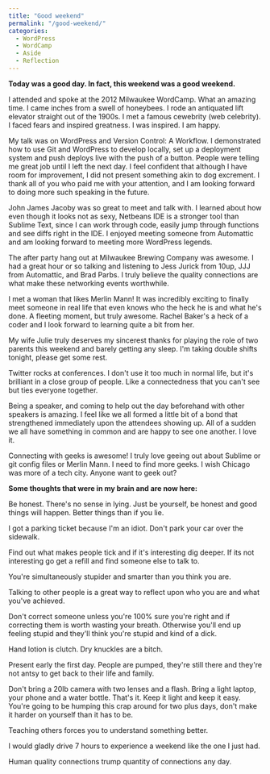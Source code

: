 ```yaml
---
title: "Good weekend"
permalink: "/good-weekend/"
categories:
  - WordPress
  - WordCamp
  - Aside
  - Reflection
---
```


<strong>Today was a good day. In fact, this weekend was a good weekend.</strong>

I attended and spoke at the 2012 Milwaukee WordCamp. What an amazing time. I came inches from a swell of honeybees. I rode an antiquated lift elevator straight out of the 1900s. I met a famous cewebrity (web celebrity). I faced fears and inspired greatness. I was inspired. I am happy.

My talk was on WordPress and Version Control: A Workflow. I demonstrated how to use Git and WordPress to develop locally, set up a deployment system and push deploys live with the push of a button. People were telling me great job until I left the next day. I feel confident that although I have room for improvement, I did not present something akin to dog excrement. I thank all of you who paid me with your attention, and I am looking forward to doing more such speaking in the future.

John James Jacoby was so great to meet and talk with. I learned about how even though it looks not as sexy, Netbeans IDE is a stronger tool than Sublime Text, since I can work through code, easily jump through functions and see diffs right in the IDE. I enjoyed meeting someone from Automattic and am looking forward to meeting more WordPress legends.

The after party hang out at Milwaukee Brewing Company was awesome. I had a great hour or so talking and listening to Jess Jurick from 10up, JJJ from Automattic, and Brad Parbs. I truly believe the quality connections are what make these networking events worthwhile.

I met a woman that likes Merlin Mann! It was incredibly exciting to finally meet someone in real life that even knows who the heck he is and what he's done. A fleeting moment, but truly awesome. Rachel Baker's a heck of a coder and I look forward to learning quite a bit from her.

My wife Julie truly deserves my sincerest thanks for playing the role of two parents this weekend and barely getting any sleep. I'm taking double shifts tonight, please get some rest.

Twitter rocks at conferences. I don't use it too much in normal life, but it's brilliant in a close group of people. Like a connectedness that you can't see but ties everyone together.

Being a speaker, and coming to help out the day beforehand with other speakers is amazing. I feel like we all formed a little bit of a bond that strengthened immediately upon the attendees showing up. All of a sudden we all have something in common and are happy to see one another. I love it.

Connecting with geeks is awesome! I truly love geeing out about Sublime or git config files or Merlin Mann. I need to find more geeks. I wish Chicago was more of a tech city. Anyone want to geek out?

<strong>Some thoughts that were in my brain and are now here:</strong>

Be honest. There's no sense in lying. Just be yourself, be honest and good things will happen. Better things than if you lie.

I got a parking ticket because I'm an idiot. Don't park your car over the sidewalk.

Find out what makes people tick and if it's interesting dig deeper. If its not interesting go get a refill and find someone else to talk to.

You're simultaneously stupider and smarter than you think you are.

Talking to other people is a great way to reflect upon who you are and what you've achieved.

Don't correct someone unless you're 100% sure you're right and if correcting them is worth wasting your breath. Otherwise you'll end up feeling stupid and they'll think you're stupid and kind of a dick.

Hand lotion is clutch. Dry knuckles are a bitch.

Present early the first day. People are pumped, they're still there and they're not antsy to get back to their life and family.

Don't bring a 20lb camera with two lenses and a flash. Bring a light laptop, your phone and a water bottle. That's it. Keep it light and keep it easy. You're going to be humping this crap around for two plus days, don't make it harder on yourself than it has to be.

Teaching others forces you to understand something better.

I would gladly drive 7 hours to experience a weekend like the one I just had.

Human quality connections trump quantity of connections any day.